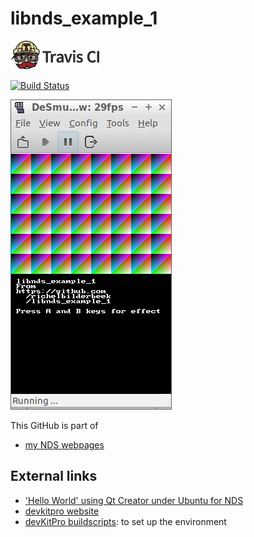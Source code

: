 # libnds_example_1

[![Travis CI logo](TravisCI.png)](https://travis-ci.org)

[![Build Status](https://travis-ci.org/richelbilderbeek/libnds_example_1.svg?branch=master)](https://travis-ci.org/richelbilderbeek/libnds_example_1)

![libnds_example_1](libnds_example_1.png)

This GitHub is part of 

 * [my NDS webpages](https://github.com/richelbilderbeek/cpp/blob/master/content/CppNds.md)

## External links

 * ['Hello World' using Qt Creator under Ubuntu for NDS](http://www.richelbilderbeek.nl/CppHelloWorldQtCreatorUbuntuNds.htm)
 * [devkitpro website](http://devkitpro.org)
 * [devKitPro buildscripts](https://github.com/devkitPro/buildscripts): to set up the environment